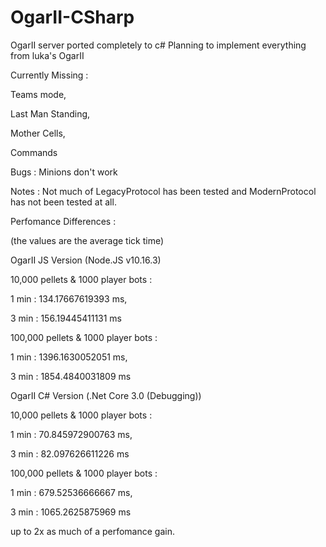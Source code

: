 # OgarII-CSharp
OgarII server ported completely to c#
Planning to implement everything from luka's OgarII

Currently Missing :

Teams mode,

Last Man Standing,

Mother Cells,

Commands

Bugs :
Minions don't work

Notes :
Not much of LegacyProtocol has been tested and ModernProtocol has not been tested at all.

Perfomance Differences :

(the values are the average tick time)

OgarII JS Version (Node.JS v10.16.3)

10,000 pellets & 1000 player bots :

1 min : 134.17667619393 ms,	

3 min : 156.19445411131 ms

100,000 pellets & 1000 player bots :

1 min : 1396.1630052051 ms,	

3 min : 1854.4840031809 ms

OgarII C# Version (.Net Core 3.0 (Debugging))

10,000 pellets & 1000 player bots :

1 min : 70.845972900763 ms,  

3 min : 82.097626611226 ms


100,000 pellets & 1000 player bots :

1 min : 679.52536666667 ms,

3 min : 1065.2625875969 ms

up to 2x as much of a perfomance gain.
